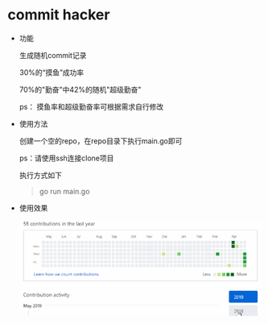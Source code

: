 # commit hacker

- 功能

    生成随机commit记录
    
    30%的“摸鱼”成功率
    
    70%的"勤奋"中42%的随机"超级勤奋"
    
    ps： 摸鱼率和超级勤奋率可根据需求自行修改

- 使用方法

    创建一个空的repo，在repo目录下执行main.go即可

    ps：请使用ssh连接clone项目

    执行方式如下

    > go run main.go

- 使用效果

    ![commit](image/commit.gif)
